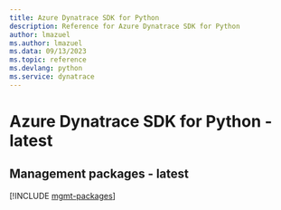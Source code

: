 ```yaml
---
title: Azure Dynatrace SDK for Python
description: Reference for Azure Dynatrace SDK for Python
author: lmazuel
ms.author: lmazuel
ms.data: 09/13/2023
ms.topic: reference
ms.devlang: python
ms.service: dynatrace
---
```

# Azure Dynatrace SDK for Python - latest

## Management packages - latest
[!INCLUDE [mgmt-packages](dynatrace-mgmt-index.md)]